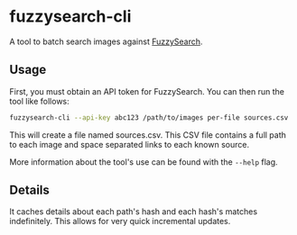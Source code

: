 # fuzzysearch-cli

A tool to batch search images against [FuzzySearch](https://fuzzysearch.net).

## Usage

First, you must obtain an API token for FuzzySearch. You can then run the tool
like follows:

```bash
fuzzysearch-cli --api-key abc123 /path/to/images per-file sources.csv
```

This will create a file named sources.csv. This CSV file contains a full path to
each image and space separated links to each known source.

More information about the tool's use can be found with the `--help` flag.

## Details

It caches details about each path's hash and each hash's matches indefinitely.
This allows for very quick incremental updates.
